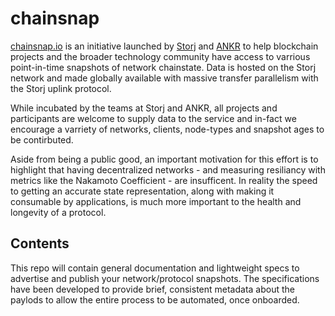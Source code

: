 # chainsnap



[chainsnap.io](https://chainsnap.io) is an initiative launched by [Storj](https://www.storj.io) and [ANKR](https://www.ankr.com) to help blockchain projects and the broader technology community have access to varrious point-in-time snapshots of network chainstate.  Data is hosted on the Storj network and made globally available with massive transfer parallelism with the Storj uplink protocol.  



While incubated by the teams at Storj and ANKR, all projects and participants are welcome to supply data to the service and in-fact we encourage a varriety of networks, clients, node-types and snapshot ages to be contirbuted.  



Aside from being a public good, an important motivation for this effort is to highlight that having decentralized networks - and measuring resiliancy with metrics like the Nakamoto Coefficient - are insufficent.  In reality the speed to getting an accurate state representation, along with making it consumable by applications, is much more important to the health and longevity of a protocol.



## Contents

This repo will contain general documentation and lightweight specs to advertise and publish your network/protocol snapshots.  The specifications have been developed to provide brief, consistent metadata about the paylods to allow the entire process to be automated, once onboarded.
